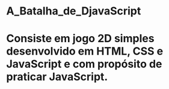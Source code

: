 <h1>A_Batalha_de_DjavaScript<h1>
 
 <p> Consiste em jogo 2D simples desenvolvido em HTML, CSS e JavaScript e com propósito de praticar JavaScript. <p>

